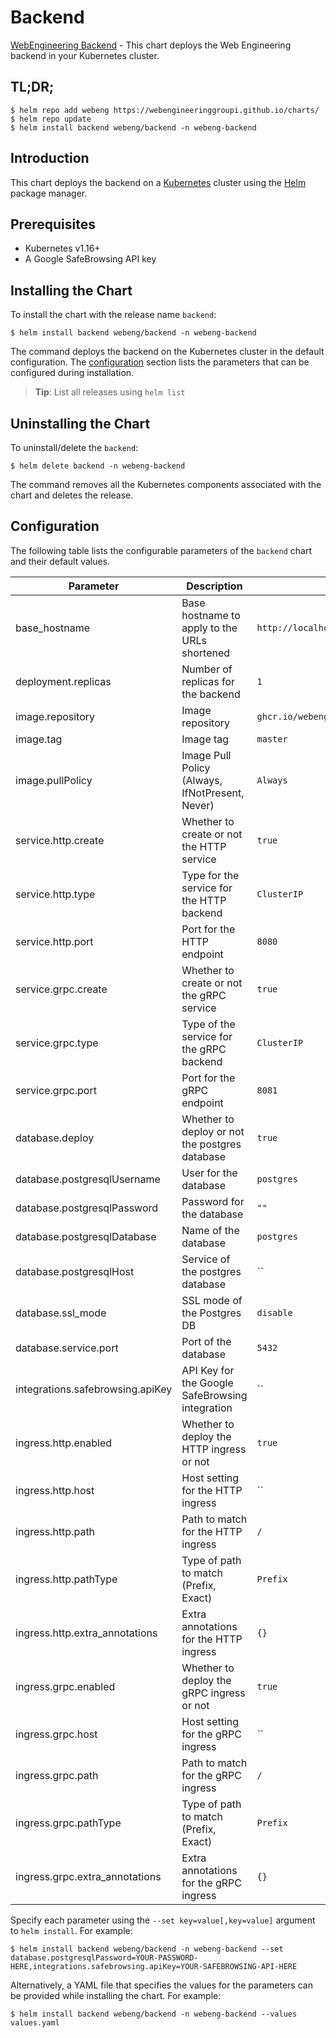 # Backend

[WebEngineering Backend](https://github.com/WebEngineeringGroupI/backend) - This chart deploys the Web Engineering backend in your Kubernetes cluster.

## TL;DR;

```console
$ helm repo add webeng https://webengineeringgroupi.github.io/charts/
$ helm repo update
$ helm install backend webeng/backend -n webeng-backend
```

## Introduction

This chart deploys the backend on a [Kubernetes](http://kubernetes.io) cluster using the [Helm](https://helm.sh) package manager.

## Prerequisites

- Kubernetes v1.16+
- A Google SafeBrowsing API key

## Installing the Chart

To install the chart with the release name `backend`:

```console
$ helm install backend webeng/backend -n webeng-backend
```

The command deploys the backend on the Kubernetes cluster in the default configuration. The [configuration](#configuration) section lists the parameters that can be configured during installation.

> **Tip**: List all releases using `helm list`

## Uninstalling the Chart

To uninstall/delete the `backend`:

```console
$ helm delete backend -n webeng-backend
```

The command removes all the Kubernetes components associated with the chart and deletes the release.

## Configuration

The following table lists the configurable parameters of the `backend` chart and their default values.

|            Parameter             |                   Description                   |                Default                 |
|----------------------------------|-------------------------------------------------|----------------------------------------|
| base_hostname                    | Base hostname to apply to the URLs shortened    | `http://localhost:8080`                |
| deployment.replicas              | Number of replicas for the backend              | `1`                                    |
| image.repository                 | Image repository                                | `ghcr.io/webengineeringgroupi/backend` |
| image.tag                        | Image tag                                       | `master`                               |
| image.pullPolicy                 | Image Pull Policy (Always, IfNotPresent, Never) | `Always`                               |
| service.http.create              | Whether to create or not the HTTP service       | `true`                                 |
| service.http.type                | Type for the service for the HTTP backend       | `ClusterIP`                            |
| service.http.port                | Port for the HTTP endpoint                      | `8080`                                 |
| service.grpc.create              | Whether to create or not the gRPC service       | `true`                                 |
| service.grpc.type                | Type of the service for the gRPC backend        | `ClusterIP`                            |
| service.grpc.port                | Port for the gRPC endpoint                      | `8081`                                 |
| database.deploy                  | Whether to deploy or not the postgres database  | `true`                                 |
| database.postgresqlUsername      | User for the database                           | `postgres`                             |
| database.postgresqlPassword      | Password for the database                       | `""`                                   |
| database.postgresqlDatabase      | Name of the database                            | `postgres`                             |
| database.postgresqlHost          | Service of the postgres database                | ``                                     |
| database.ssl_mode                | SSL mode of the Postgres DB                     | `disable`                              |
| database.service.port            | Port of the database                            | `5432`                                 |
| integrations.safebrowsing.apiKey | API Key for the Google SafeBrowsing integration | ``                                     |
| ingress.http.enabled             | Whether to deploy the HTTP ingress or not       | `true`                                 |
| ingress.http.host                | Host setting for the HTTP ingress               | ``                                     |
| ingress.http.path                | Path to match for the HTTP ingress              | `/`                                    |
| ingress.http.pathType            | Type of path to match (Prefix, Exact)           | `Prefix`                               |
| ingress.http.extra_annotations   | Extra annotations for the HTTP ingress          | `{}`                                   |
| ingress.grpc.enabled             | Whether to deploy the gRPC ingress or not       | `true`                                 |
| ingress.grpc.host                | Host setting for the gRPC ingress               | ``                                     |
| ingress.grpc.path                | Path to match for the gRPC ingress              | `/`                                    |
| ingress.grpc.pathType            | Type of path to match (Prefix, Exact)           | `Prefix`                               |
| ingress.grpc.extra_annotations   | Extra annotations for the gRPC ingress          | `{}`                                   |


Specify each parameter using the `--set key=value[,key=value]` argument to `helm install`. For example:

```console
$ helm install backend webeng/backend -n webeng-backend --set database.postgresqlPassword=YOUR-PASSWORD-HERE,integrations.safebrowsing.apiKey=YOUR-SAFEBROWSING-API-HERE
```

Alternatively, a YAML file that specifies the values for the parameters can be provided while
installing the chart. For example:

```console
$ helm install backend webeng/backend -n webeng-backend --values values.yaml
```
